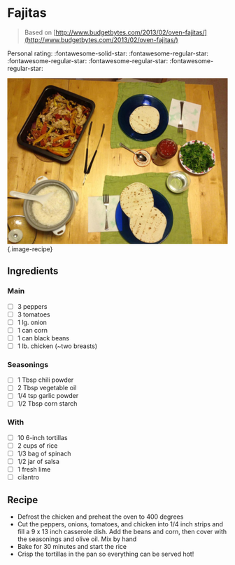 # Fajitas

> Based on [http://www.budgetbytes.com/2013/02/oven-fajitas/](http://www.budgetbytes.com/2013/02/oven-fajitas/)

<!-- {cts} rating=1; (User can specify rating on scale of 1-5) -->

Personal rating: :fontawesome-solid-star: :fontawesome-regular-star: :fontawesome-regular-star: :fontawesome-regular-star: :fontawesome-regular-star:

<!-- {cte} -->

<!-- {cts} name_image=fajitas.jpg; (User can specify image name) -->

![fajitas.jpg](./fajitas.jpg){.image-recipe}

<!-- {cte} -->

## Ingredients

### Main

- [ ] 3 peppers
- [ ] 3 tomatoes
- [ ] 1 lg. onion
- [ ] 1 can corn
- [ ] 1 can black beans
- [ ] 1 lb. chicken (~two breasts)

### Seasonings

- [ ] 1 Tbsp chili powder
- [ ] 2 Tbsp vegetable oil
- [ ] 1/4 tsp garlic powder
- [ ] 1/2 Tbsp corn starch

### With

- [ ] 10 6-inch tortillas
- [ ] 2 cups of rice
- [ ] 1/3 bag of spinach
- [ ] 1/2 jar of salsa
- [ ] 1 fresh lime
- [ ] cilantro

## Recipe

- Defrost the chicken and preheat the oven to 400 degrees
- Cut the peppers, onions, tomatoes, and chicken into 1/4 inch strips and fill a 9 x 13 inch casserole dish. Add the beans and corn, then cover with the seasonings and olive oil. Mix by hand
- Bake for 30 minutes and start the rice
- Crisp the tortillas in the pan so everything can be served hot!
